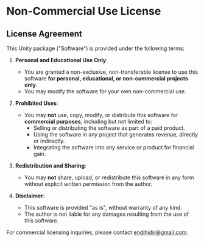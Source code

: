 # Non-Commercial Use License

## License Agreement

This Unity package ("Software") is provided under the following terms:

1. **Personal and Educational Use Only**:
    - You are granted a non-exclusive, non-transferable license to use this software **for personal, educational, or non-commercial projects only**.
    - You may modify the software for your own non-commercial use.

2. **Prohibited Uses**:
    - You may **not** use, copy, modify, or distribute this software for **commercial purposes**, including but not limited to:
        - Selling or distributing the software as part of a paid product.
        - Using the software in any project that generates revenue, directly or indirectly.
        - Integrating the software into any service or product for financial gain.

3. **Redistribution and Sharing**:
    - You may **not** share, upload, or redistribute this software in any form without explicit written permission from the author.

4. **Disclaimer**:
    - This software is provided "as is", without warranty of any kind.
    - The author is not liable for any damages resulting from the use of this software.

For commercial licensing inquiries, please contact endihidir@gmail.com.